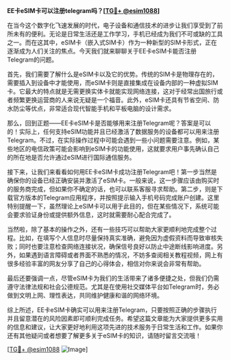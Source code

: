 **EE卡eSIM卡可以注册telegram吗？[[TG💪+ @esim1088](https://t.me/s/esim1088)]**

在当今这个数字化飞速发展的时代，电子设备和通信技术的进步让我们享受到了前所未有的便利。无论是日常生活还是工作学习，手机已经成为我们不可或缺的工具之一。而在这其中，eSIM卡（嵌入式SIM卡）作为一种新型的SIM卡形式，正在逐渐成为人们关注的焦点。今天我们就来聊聊关于EE卡eSIM卡能否注册Telegram的问题。

首先，我们需要了解什么是eSIM卡以及它的优势。传统的SIM卡是物理存在的，需要插入到设备中才能使用，而eSIM卡则是直接集成在设备内部的一种虚拟SIM卡。它最大的特点就是无需更换实体卡就能实现网络连接，这对于经常出国旅行或者频繁更换运营商的人来说无疑是一个福音。此外，eSIM卡还具有节省空间、防水防尘等优点，非常适合现代智能手机和平板电脑的设计需求。

那么，回到正题——EE卡eSIM卡是否能够用来注册Telegram呢？答案是可以的！实际上，任何支持eSIM功能并且已经激活了数据服务的设备都可以用来注册Telegram。不过，在实际操作过程中可能会遇到一些小问题需要注意。例如，某些地区的电信政策可能会影响到eSIM卡的功能使用，这就要求用户事先确认自己的所在地是否允许通过eSIM进行国际通信服务。

接下来，让我们来看看如何用EE卡eSIM卡成功注册Telegram吧！第一步当然是确保你的设备已经正确安装并激活了eSIM卡。一般来说，这一步骤应该由购买时的服务商完成，但如果你不确定的话，也可以联系客服寻求帮助。第二步，则是下载官方版本的Telegram应用程序，并按照提示输入手机号码完成账户创建。这里特别提醒一下，虽然理论上eSIM卡可以用于此目的，但在某些情况下，系统可能会要求验证身份或提供额外信息，这时就需要耐心配合完成了。

当然啦，除了基本的操作之外，还有一些技巧可以帮助大家更顺利地完成整个过程。比如，在填写个人信息时尽量保持真实准确，避免因为虚假资料而导致审核失败；同时也要注意检查网络连接状况，确保信号良好以防止中途断线影响进度。另外，如果遇到语言障碍或者界面不熟悉的情况，不妨多查阅相关教程视频，网上有很多经验丰富的网友分享了自己的心得体会，相信对你来说会非常有帮助。

最后还要强调一点，尽管eSIM卡为我们的生活带来了诸多便捷之处，但我们仍需遵守法律法规和社会公德规范。尤其是在使用社交媒体平台如Telegram时，务必做到文明上网、理性表达，共同维护健康和谐的网络环境。

综上所述，EE卡eSIM卡确实可以用来注册Telegram，只要按照正确的步骤执行并且留意潜在的风险因素即可顺利完成任务。希望这篇文章能为大家提供更多实用的信息和建议，让大家更好地利用这项先进的技术服务于日常生活和工作。如果你还有其他疑问或者想要了解更多关于eSIM卡的知识，请随时留言交流哦！

[[TG💪+ @esim1088](https://t.me/s/esim1088) ![Image](https://i.postimg.cc/4NQfJmqS/Snipaste-2025-05-13-00-14-12.png)]